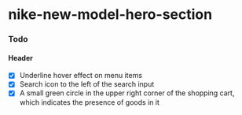 # nike-new-model-hero-section

### Todo

#### Header

- [x] Underline hover effect on menu items
- [x] Search icon to the left of the search input
- [x] A small green circle in the upper right corner of the shopping cart, which indicates the presence of goods in it
